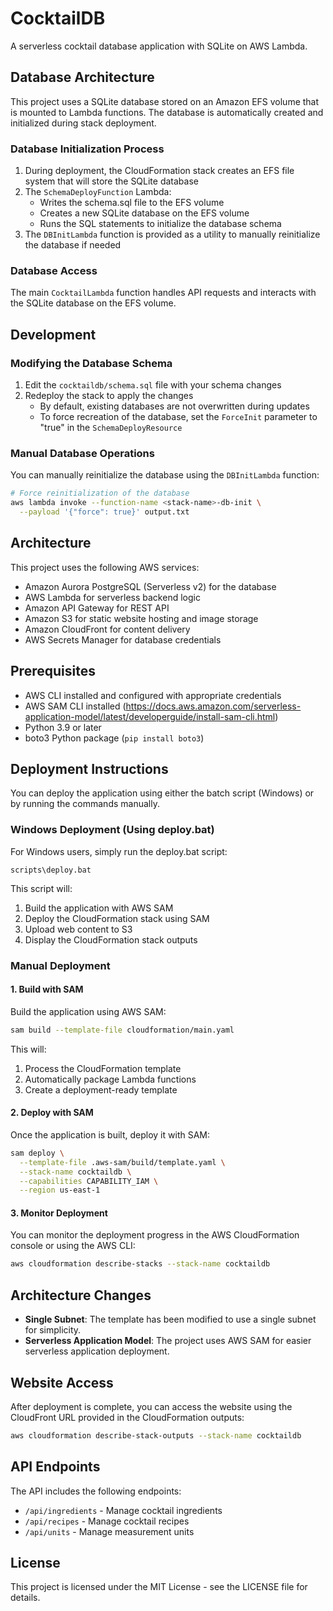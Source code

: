# CocktailDB

A serverless cocktail database application with SQLite on AWS Lambda.

## Database Architecture

This project uses a SQLite database stored on an Amazon EFS volume that is mounted to Lambda functions. The database is automatically created and initialized during stack deployment.

### Database Initialization Process

1. During deployment, the CloudFormation stack creates an EFS file system that will store the SQLite database
2. The `SchemaDeployFunction` Lambda:
   - Writes the schema.sql file to the EFS volume
   - Creates a new SQLite database on the EFS volume
   - Runs the SQL statements to initialize the database schema
3. The `DBInitLambda` function is provided as a utility to manually reinitialize the database if needed

### Database Access

The main `CocktailLambda` function handles API requests and interacts with the SQLite database on the EFS volume.

## Development

### Modifying the Database Schema

1. Edit the `cocktaildb/schema.sql` file with your schema changes
2. Redeploy the stack to apply the changes
   - By default, existing databases are not overwritten during updates
   - To force recreation of the database, set the `ForceInit` parameter to "true" in the `SchemaDeployResource`

### Manual Database Operations

You can manually reinitialize the database using the `DBInitLambda` function:

```bash
# Force reinitialization of the database
aws lambda invoke --function-name <stack-name>-db-init \
  --payload '{"force": true}' output.txt
```

## Architecture

This project uses the following AWS services:
- Amazon Aurora PostgreSQL (Serverless v2) for the database
- AWS Lambda for serverless backend logic
- Amazon API Gateway for REST API
- Amazon S3 for static website hosting and image storage
- Amazon CloudFront for content delivery
- AWS Secrets Manager for database credentials

## Prerequisites

- AWS CLI installed and configured with appropriate credentials
- AWS SAM CLI installed (https://docs.aws.amazon.com/serverless-application-model/latest/developerguide/install-sam-cli.html)
- Python 3.9 or later
- boto3 Python package (`pip install boto3`)

## Deployment Instructions

You can deploy the application using either the batch script (Windows) or by running the commands manually.

### Windows Deployment (Using deploy.bat)

For Windows users, simply run the deploy.bat script:

```
scripts\deploy.bat
```

This script will:
1. Build the application with AWS SAM
2. Deploy the CloudFormation stack using SAM
3. Upload web content to S3
4. Display the CloudFormation stack outputs

### Manual Deployment

#### 1. Build with SAM

Build the application using AWS SAM:

```bash
sam build --template-file cloudformation/main.yaml
```

This will:
1. Process the CloudFormation template
2. Automatically package Lambda functions
3. Create a deployment-ready template

#### 2. Deploy with SAM

Once the application is built, deploy it with SAM:

```bash
sam deploy \
  --template-file .aws-sam/build/template.yaml \
  --stack-name cocktaildb \
  --capabilities CAPABILITY_IAM \
  --region us-east-1
```

#### 3. Monitor Deployment

You can monitor the deployment progress in the AWS CloudFormation console or using the AWS CLI:

```bash
aws cloudformation describe-stacks --stack-name cocktaildb
```

## Architecture Changes

- **Single Subnet**: The template has been modified to use a single subnet for simplicity.
- **Serverless Application Model**: The project uses AWS SAM for easier serverless application deployment.

## Website Access

After deployment is complete, you can access the website using the CloudFront URL provided in the CloudFormation outputs:

```bash
aws cloudformation describe-stack-outputs --stack-name cocktaildb
```

## API Endpoints

The API includes the following endpoints:
- `/api/ingredients` - Manage cocktail ingredients
- `/api/recipes` - Manage cocktail recipes
- `/api/units` - Manage measurement units

## License

This project is licensed under the MIT License - see the LICENSE file for details.
